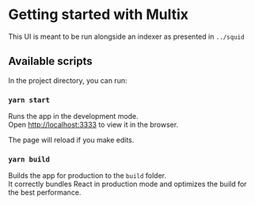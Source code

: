 # Getting started with Multix

This UI is meant to be run alongside an indexer as presented in `../squid`


## Available scripts

In the project directory, you can run:

### `yarn start`

Runs the app in the development mode.\
Open [http://localhost:3333](http://localhost:3333) to view it in the browser.

The page will reload if you make edits.


### `yarn build`

Builds the app for production to the `build` folder.\
It correctly bundles React in production mode and optimizes the build for the best performance.
